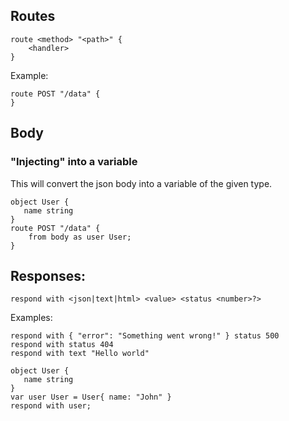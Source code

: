 

## Routes

```arc
route <method> "<path>" {
    <handler>
}
```

Example:

```arc
route POST "/data" {
}
```

## Body

### "Injecting" into a variable

This will convert the json body into a variable of the given type.

```arc
object User {
   name string
}
route POST "/data" {
    from body as user User;
}
```

## Responses:

```arc 
respond with <json|text|html> <value> <status <number>?>
```

Examples:
```arc
respond with { "error": "Something went wrong!" } status 500
respond with status 404
respond with text "Hello world"

object User {
   name string
}
var user User = User{ name: "John" }
respond with user;
```
